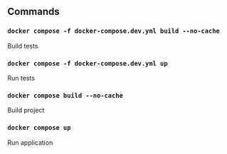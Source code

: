 ## Commands

### `docker compose -f docker-compose.dev.yml build --no-cache`

Build tests

### `docker compose -f docker-compose.dev.yml up`

Run tests

### `docker compose build --no-cache`

Build project

### `docker compose up`

Run application
